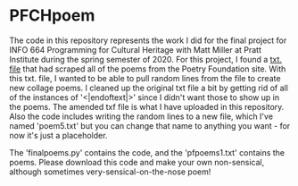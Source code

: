 # PFCHpoem
The code in this repository represents the work I did for the final project for INFO 664 Programming for Cultural Heritage with Matt Miller at Pratt Institute during the spring semester of 2020. For this project, I found a [txt. file](https://www.kaggle.com/tgdivy/poetry-foundation-poems/discussion/114605) that had scraped all of the poems from the Poetry Foundation site. With this txt. file, I wanted to be able to pull random lines from the file to create new collage poems. I cleaned up the original txt file a bit by getting rid of all of the instances of '<|endoftext|>' since I didn't want those to show up in the poems. The amended txf file is what I have uploaded in this repository. Also the code includes writing the random lines to a new file, which I've named 'poem5.txt' but you can change that name to anything you want - for now it's just a placeholder.

The 'finalpoems.py' contains the code, and the 'pfpoems1.txt' contains the poems. Please download this code and make your own non-sensical, although sometimes very-sensical-on-the-nose poem!
